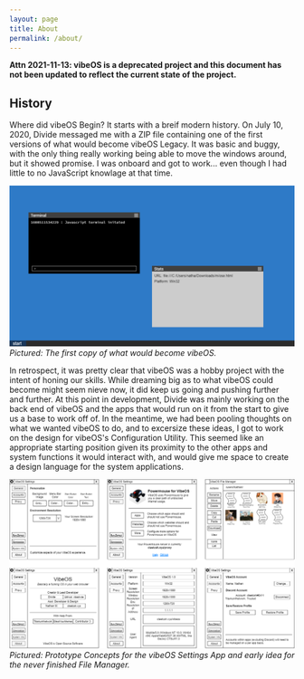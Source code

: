 ```yaml
---
layout: page
title: About
permalink: /about/
---
```


**Attn 2021-11-13: vibeOS is a deprecated project and this document has not been updated to reflect the current state of the project.**

## History

Where did vibeOS Begin? It starts with a breif modern history. On July 10, 2020, Divide messaged me with a ZIP file containing one of the first
versions of what would become vibeOS Legacy. It was basic and buggy, with the only thing really working being able to move the windows around, but it showed promise. I was onboard and got to work... even though I had little to no JavaScript knowlage at that time. 

![The first copy of what would become vibeOS](/img/about_history_01.png)
*Pictured: The first copy of what would become vibeOS.*

In retrospect, it was pretty clear that vibeOS was a hobby project with the intent of honing our skills. While dreaming big as to what vibeOS could become might seem nieve now, it did keep us going and pushing further and further. At this point in development, Divide was mainly working on the back end of vibeOS and the apps that would run on it from the start to give us a base to work off of. In the meantime, we had been pooling thoughts on what we wanted vibeOS to do, and to excersize these ideas, I got to work on the design for vibeOS's Configuration Utility. This seemed like an appropriate starting position given its proximity to the other apps and system functions it would interact with, and would give me space to create a design language for the system applications.

![Prototype Concepts for the vibeOS Settings App](/img/about_history_02.png)
*Pictured: Prototype Concepts for the vibeOS Settings App and early idea for the never finished File Manager.*
